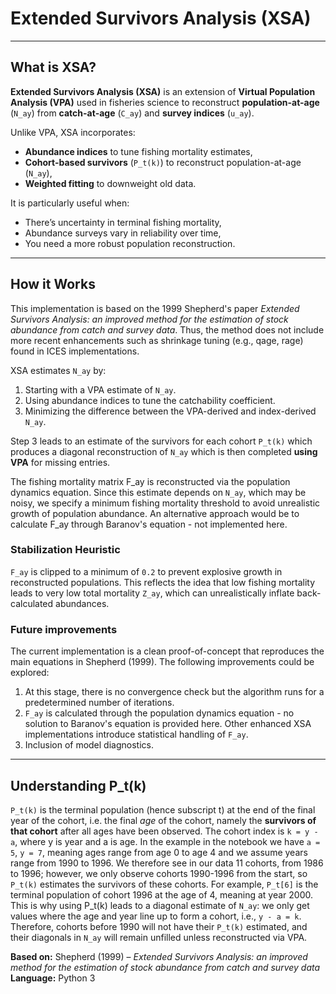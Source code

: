 # Extended Survivors Analysis (XSA)

---

## What is XSA?

**Extended Survivors Analysis (XSA)** is an extension of **Virtual Population Analysis (VPA)** used in fisheries science to reconstruct **population-at-age** (`N_ay`) from **catch-at-age** (`C_ay`) and **survey indices** (`u_ay`).

Unlike VPA, XSA incorporates:
- **Abundance indices** to tune fishing mortality estimates,
- **Cohort-based survivors** (`P_t(k)`) to reconstruct population-at-age (`N_ay`),
- **Weighted fitting** to downweight old data.

It is particularly useful when:
- There’s uncertainty in terminal fishing mortality,
- Abundance surveys vary in reliability over time,
- You need a more robust population reconstruction.

---

## How it Works
This implementation is based on the 1999 Shepherd's paper *Extended Survivors Analysis: an improved method for the estimation of stock abundance from catch and survey data*. Thus, the method does not include more recent enhancements such as shrinkage tuning (e.g., qage, rage) found in ICES implementations.

XSA estimates `N_ay` by:
1. Starting with a VPA estimate of `N_ay`.
2. Using abundance indices to tune the catchability coefficient.
3. Minimizing the difference between the VPA-derived and index-derived `N_ay`.

Step 3 leads to an estimate of the survivors for each cohort `P_t(k)` which produces a diagonal reconstruction of `N_ay` which is then completed **using VPA** for missing entries.

The fishing mortality matrix F_ay is reconstructed via the population dynamics equation. Since this estimate depends on `N_ay`, which may be noisy, we specify a minimum fishing mortality threshold to avoid unrealistic growth of population abundance.
An alternative approach would be to calculate F_ay through Baranov's equation - not implemented here.

### Stabilization Heuristic
`F_ay` is clipped to a minimum of `0.2` to prevent explosive growth in reconstructed populations. This reflects the idea that low fishing mortality leads to very low total mortality `Z_ay`, which can unrealistically inflate back-calculated abundances.

### Future improvements
The current implementation is a clean proof-of-concept that reproduces the main equations in Shepherd (1999). The following improvements could be explored:

1. At this stage, there is no convergence check but the algorithm runs for a predetermined number of iterations. 
2. `F_ay` is calculated through the population dynamics equation - no solution to Baranov's equation is provided here. Other enhanced XSA implementations introduce statistical handling of `F_ay`.
3. Inclusion of model diagnostics.

---

## Understanding P_t(k)
`P_t(k)` is the terminal population (hence subscript t) at the end of the final year of the cohort, i.e. the final *age* of the cohort, namely the **survivors of that cohort** after all ages have been observed.
The cohort index is `k = y - a`, where y is year and a is age. In the example in the notebook we have `a = 5`, `y = 7`, meaning ages range from age 0 to age 4 and we assume years range from 1990 to 1996. We therefore see in our data 11 cohorts, from 1986 to 1996; however, we only observe cohorts 1990-1996 from the start, so `P_t(k)` estimates the survivors of these cohorts. 
For example, `P_t[6]` is the terminal population of cohort 1996 at the age of 4, meaning at year 2000. This is why using P_t(k) leads to a diagonal estimate of `N_ay`: we only get values where the age and year line up to form a cohort, i.e., `y - a = k`. Therefore, cohorts before 1990 will not have their `P_t(k)` estimated, and their diagonals in `N_ay` will remain unfilled unless reconstructed via VPA.


**Based on:** Shepherd (1999) – *Extended Survivors Analysis: an improved method for the estimation of stock abundance from catch and survey data*  
**Language:** Python 3
